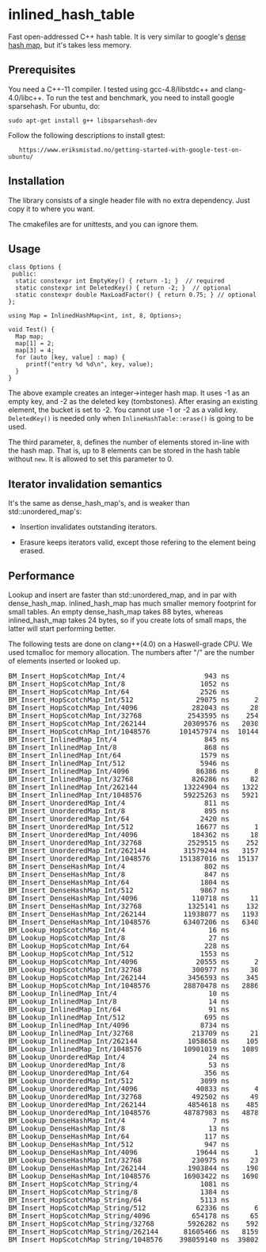 # inlined_hash_table

Fast open-addressed C++ hash table.  It is very similar to
google's
[dense hash map](http://goog-sparsehash.sourceforge.net/doc/dense_hash_map.html),
but it's takes less memory.

## Prerequisites

You need a C++-11 compiler. I tested using gcc-4.8/libstdc++ and clang-4.0/libc++.
To run the test and benchmark, you need to install google sparsehash. For ubuntu, do:

    sudo apt-get install g++ libsparsehash-dev

Follow the following descriptions to install gtest:

       https://www.eriksmistad.no/getting-started-with-google-test-on-ubuntu/

## Installation

The library consists of a single header file with no extra dependency. Just copy
it to where you want.

The cmakefiles are for unittests, and you can ignore them.

## Usage

```
class Options {
 public:
  static constexpr int EmptyKey() { return -1; }  // required
  static constexpr int DeletedKey() { return -2; }  // optional
  static constexpr double MaxLoadFactor() { return 0.75; } // optional
};

using Map = InlinedHashMap<int, int, 8, Options>;

void Test() {
  Map map;
  map[1] = 2;
  map[3] = 4;
  for (auto [key, value] : map) {
     printf("entry %d %d\n", key, value);
  }
}
```

The above example creates an integer→integer hash map. It uses -1 as an empty
key, and -2 as the deleted key (tombstones).  After erasing an existing element,
the bucket is set to -2. You cannot use -1 or -2 as a valid key. `DeletedKey()`
is needed only when `InlineHashTable::erase()` is going to be used.

The third parameter, `8`, defines the number of elements stored in-line with the
hash map. That is, up to 8 elements can be stored in the hash table without
`new`. It is allowed to set this parameter to 0.

## Iterator invalidation semantics

It's the same as dense\_hash\_map's, and is weaker than std::unordered\_map's:

- Insertion invalidates outstanding iterators.

- Erasure keeps iterators valid, except those refering to the element being
  erased.

## Performance

Lookup and insert are faster than std::unordered_map, and in par with
dense\_hash\_map. inlined\_hash\_map has much smaller memory footprint for small
tables. An empty dense\_hash\_map takes 88 bytes, whereas inlined\_hash\_map
takes 24 bytes, so if you create lots of small maps, the latter will start
performing better.

The following tests are done on clang++(4.0) on a Haswell-grade CPU. We used
tcmalloc for memory allocation.  The numbers after "/" are the number of
elements inserted or looked up.

<pre>
BM_Insert_HopScotchMap_Int/4                   943 ns        943 ns     604541
BM_Insert_HopScotchMap_Int/8                  1052 ns       1052 ns     664131
BM_Insert_HopScotchMap_Int/64                 2526 ns       2525 ns     277414
BM_Insert_HopScotchMap_Int/512               29075 ns      29085 ns      24100
BM_Insert_HopScotchMap_Int/4096             282043 ns     282080 ns       2481
BM_Insert_HopScotchMap_Int/32768           2543595 ns    2543481 ns        276
BM_Insert_HopScotchMap_Int/262144         20309576 ns   20308259 ns         34
BM_Insert_HopScotchMap_Int/1048576       101457974 ns  101448429 ns          7
BM_Insert_InlinedMap_Int/4                     845 ns        845 ns     827415
BM_Insert_InlinedMap_Int/8                     868 ns        869 ns     812258
BM_Insert_InlinedMap_Int/64                   1579 ns       1579 ns     443574
BM_Insert_InlinedMap_Int/512                  5946 ns       5947 ns     116834
BM_Insert_InlinedMap_Int/4096                86386 ns      86417 ns       8124
BM_Insert_InlinedMap_Int/32768              826286 ns     826297 ns        848
BM_Insert_InlinedMap_Int/262144           13224904 ns   13224163 ns         53
BM_Insert_InlinedMap_Int/1048576          59225263 ns   59219832 ns         12
BM_Insert_UnorderedMap_Int/4                   811 ns        810 ns     858459
BM_Insert_UnorderedMap_Int/8                   895 ns        894 ns     784535
BM_Insert_UnorderedMap_Int/64                 2420 ns       2420 ns     290581
BM_Insert_UnorderedMap_Int/512               16677 ns      16682 ns      42058
BM_Insert_UnorderedMap_Int/4096             184362 ns     184355 ns       3765
BM_Insert_UnorderedMap_Int/32768           2529515 ns    2529361 ns        277
BM_Insert_UnorderedMap_Int/262144         31579244 ns   31575242 ns         22
BM_Insert_UnorderedMap_Int/1048576       151387016 ns  151371978 ns          5
BM_Insert_DenseHashMap_Int/4                   802 ns        802 ns     872195
BM_Insert_DenseHashMap_Int/8                   847 ns        847 ns     826408
BM_Insert_DenseHashMap_Int/64                 1804 ns       1802 ns     387969
BM_Insert_DenseHashMap_Int/512                9867 ns       9879 ns      70510
BM_Insert_DenseHashMap_Int/4096             110718 ns     110745 ns       6318
BM_Insert_DenseHashMap_Int/32768           1325141 ns    1325071 ns        528
BM_Insert_DenseHashMap_Int/262144         11938077 ns   11937301 ns         58
BM_Insert_DenseHashMap_Int/1048576        63407206 ns   63401394 ns         11
BM_Lookup_HopScotchMap_Int/4                    16 ns         16 ns   45118013
BM_Lookup_HopScotchMap_Int/8                    27 ns         27 ns   25819569
BM_Lookup_HopScotchMap_Int/64                  228 ns        228 ns    3062728
BM_Lookup_HopScotchMap_Int/512                1553 ns       1553 ns     451592
BM_Lookup_HopScotchMap_Int/4096              20555 ns      20553 ns      34254
BM_Lookup_HopScotchMap_Int/32768            300977 ns     300948 ns       2333
BM_Lookup_HopScotchMap_Int/262144          3456593 ns    3456249 ns        226
BM_Lookup_HopScotchMap_Int/1048576        28870478 ns   28867499 ns         24
BM_Lookup_InlinedMap_Int/4                      10 ns         10 ns   69227338
BM_Lookup_InlinedMap_Int/8                      14 ns         14 ns   49921994
BM_Lookup_InlinedMap_Int/64                     91 ns         91 ns    7061233
BM_Lookup_InlinedMap_Int/512                   695 ns        695 ns    1019383
BM_Lookup_InlinedMap_Int/4096                 8734 ns       8733 ns      84831
BM_Lookup_InlinedMap_Int/32768              213709 ns     213687 ns       3284
BM_Lookup_InlinedMap_Int/262144            1058658 ns    1058555 ns        663
BM_Lookup_InlinedMap_Int/1048576          10901019 ns   10899926 ns         65
BM_Lookup_UnorderedMap_Int/4                    24 ns         24 ns   29666537
BM_Lookup_UnorderedMap_Int/8                    53 ns         53 ns   13037353
BM_Lookup_UnorderedMap_Int/64                  356 ns        356 ns    1971142
BM_Lookup_UnorderedMap_Int/512                3099 ns       3098 ns     225246
BM_Lookup_UnorderedMap_Int/4096              40833 ns      40830 ns      17003
BM_Lookup_UnorderedMap_Int/32768            492502 ns     492451 ns       1422
BM_Lookup_UnorderedMap_Int/262144          4854618 ns    4854140 ns        145
BM_Lookup_UnorderedMap_Int/1048576        48787983 ns   48783085 ns         14
BM_Lookup_DenseHashMap_Int/4                     7 ns          7 ns  102440344
BM_Lookup_DenseHashMap_Int/8                    13 ns         13 ns   55428597
BM_Lookup_DenseHashMap_Int/64                  117 ns        117 ns    6017370
BM_Lookup_DenseHashMap_Int/512                 947 ns        947 ns     745749
BM_Lookup_DenseHashMap_Int/4096              19644 ns      19642 ns      35107
BM_Lookup_DenseHashMap_Int/32768            230975 ns     230953 ns       3016
BM_Lookup_DenseHashMap_Int/262144          1903844 ns    1903660 ns        369
BM_Lookup_DenseHashMap_Int/1048576        16903422 ns   16901719 ns         41
BM_Insert_HopScotchMap_String/4               1081 ns       1080 ns     648769
BM_Insert_HopScotchMap_String/8               1384 ns       1383 ns     505411
BM_Insert_HopScotchMap_String/64              5113 ns       5109 ns     136416
BM_Insert_HopScotchMap_String/512            62336 ns      62333 ns      11218
BM_Insert_HopScotchMap_String/4096          654178 ns     654153 ns       1066
BM_Insert_HopScotchMap_String/32768        5926282 ns    5925871 ns        119
BM_Insert_HopScotchMap_String/262144      81605466 ns   81596382 ns          9
BM_Insert_HopScotchMap_String/1048576    398059140 ns  398023573 ns          2
</pre>
